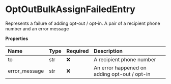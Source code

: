 # OptOutBulkAssignFailedEntry

Represents a failure of adding opt-out / opt-in. A pair of a recipient phone number and an error message

**Properties**

| Name          | Type | Required | Description                                  |
| :------------ | :--- | :------- | :------------------------------------------- |
| to            | str  | ❌       | A recipient phone number                     |
| error_message | str  | ❌       | An error happened on adding opt-out / opt-in |

<!-- This file was generated by liblab | https://liblab.com/ -->
